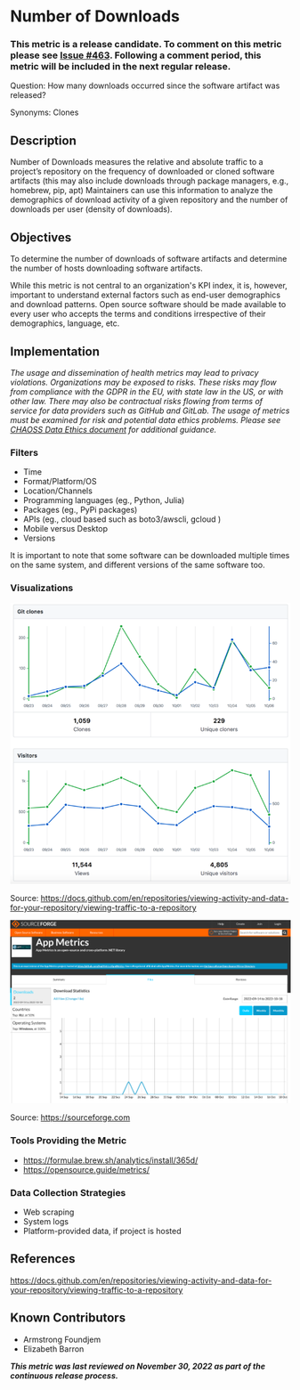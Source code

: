 # Number of Downloads

### This metric is a release candidate. To comment on this metric please see [Issue #463](https://github.com/chaoss/wg-evolution/issues/463). Following a comment period, this metric will be included in the next regular release.

Question: How many downloads occurred since the software artifact was released? 

Synonyms: Clones

## Description
Number of Downloads measures the relative and absolute traffic to a project’s repository on the frequency of downloaded or cloned software artifacts (this may also include downloads through package managers, e.g., homebrew, pip, apt) Maintainers can use this information to analyze the demographics of download activity of a given repository and the number of downloads per user (density of downloads).

## Objectives

To determine the number of downloads of software artifacts and determine the number of hosts downloading software artifacts.

While this metric is not central to an organization's KPI index, it is, however, important to understand external factors such as end-user demographics and download patterns.
Open source software should be made available to every user who accepts the terms and conditions irrespective of their demographics, language, etc.  

## Implementation
*The usage and dissemination of health metrics may lead to privacy violations. Organizations may be exposed to risks. These risks may flow from compliance with the GDPR in the EU, with state law in the US, or with other law. There may also be contractual risks flowing from terms of service for data providers such as GitHub and GitLab. The usage of metrics must be examined for risk and potential data ethics problems. Please see [CHAOSS Data Ethics document](https://github.com/chaoss/community/blob/main/data-use-statement.md) for additional guidance.*

### Filters 
- Time
- Format/Platform/OS
- Location/Channels
- Programming languages (eg., Python, Julia)
- Packages (eg., PyPi packages)
- APIs (eg., cloud based such as boto3/awscli, gcloud )
- Mobile versus Desktop
- Versions

It is important to note that some software can be downloaded multiple times on the same system, and different versions of the same software too.

### Visualizations 

![example charts showing traffic activity from GitHub](focus-areas/community-growth/images/traffic-github.png)

Source: https://docs.github.com/en/repositories/viewing-activity-and-data-for-your-repository/viewing-traffic-to-a-repository

![example chart showing number of downloads from sourceforge](focus-areas/community-growth/images/number-of-downloads-sourceforge.png)

Source: https://sourceforge.com

### Tools Providing the Metric

- https://formulae.brew.sh/analytics/install/365d/
- https://opensource.guide/metrics/

### Data Collection Strategies

- Web scraping
- System logs
- Platform-provided data, if project is hosted

## References

https://docs.github.com/en/repositories/viewing-activity-and-data-for-your-repository/viewing-traffic-to-a-repository


## Known Contributors

- Armstrong Foundjem
- Elizabeth Barron

***This metric was last reviewed on November 30, 2022 as part of the continuous release process.***
